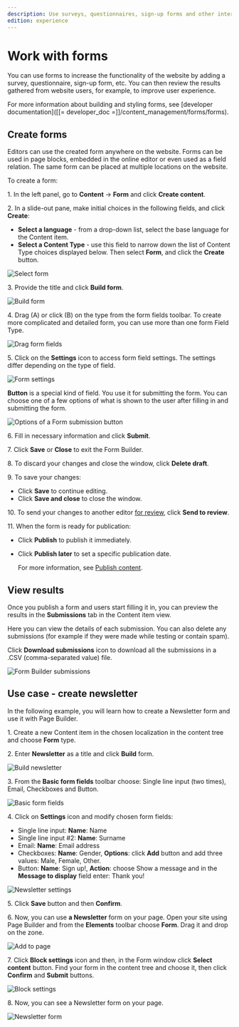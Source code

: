 ```yaml
---
description: Use surveys, questionnaires, sign-up forms and other interactive forms to enrich your website.
edition: experience
---
```


# Work with forms

You can use forms to increase the functionality of the website by adding a survey, 
questionnaire, sign-up form, etc.
You can then review the results gathered from website users, for example, to improve 
user experience.

For more information about building and styling forms, see [developer documentation]([[= developer_doc =]]/content_management/forms/forms).

## Create forms 

Editors can use the created form anywhere on the website.
Forms can be used in page blocks, embedded in the online editor or even used as a field relation. 
The same form can be placed at multiple locations on the website.

To create a form:

1\. In the left panel, go to **Content** -> **Form** and click **Create content**.

2\. In a slide-out pane, make initial choices in the following fields, and click **Create**:

- **Select a language** - from a drop-down list, select the base language for the Content item.
- **Select a Content Type** - use this field to narrow down the list of Content Type choices displayed below. Then select **Form**, and click the **Create** button.

![Select form](img/select_form.png)

3\. Provide the title and click **Build form**.

![Build form](img/build_form.png)

4\. Drag (A) or click (B) on the type from the form fields toolbar. 
To create more complicated and detailed form, you can use more than one form Field Type.

![Drag form fields](img/drag_form_fields.png)

5\. Click on the **Settings** icon to access form field settings. The settings differ depending on the type of field.

![Form settings](img/form_settings.png)

**Button** is a special kind of field. You use it for submitting the form.
You can choose one of a few options of what is shown to the user after filling in and submitting the form.

![Options of a Form submission button](img/form_builder_button.png)

6\. Fill in necessary information and click **Submit**.

7\. Click **Save** or **Close** to exit the Form Builder.

8\. To discard your changes and close the window, click **Delete draft**.

9\. To save your changes:

- Click **Save** to continue editing.
- Click **Save and close** to close the window.

10\. To send your changes to another editor [for review](editorial_workflow.md), click **Send to review**. 

11\. When the form is ready for publication:

- Click **Publish** to publish it immediately.
- Click **Publish later** to set a specific publication date.

    For more information, see [Publish content](publish_content.md).

## View results

Once you publish a form and users start filling it in, you can preview the results in the **Submissions** tab in the Content item view.

Here you can view the details of each submission.
You can also delete any submissions (for example if they were made while testing or contain spam).

Click **Download submissions** icon to download all the submissions in a .CSV (comma-separated value) file.

![Form Builder submissions](img/form_builder_submissions.png)

## Use case - create newsletter

In the following example, you will learn how to create a Newsletter form and use it with Page Builder.

1\. Create a new Content item in the chosen localization in the content tree and choose **Form** type.

2\. Enter **Newsletter** as a title and click **Build** form.

![Build newsletter](img/build_newsletter.png)

3\. From the **Basic form fields** toolbar choose: Single line input (two times), Email, Checkboxes and Button.

![Basic form fields](img/newsletter_fields.png)

4\.  Click on **Settings** icon and modify chosen form fields:

- Single line input: **Name**: Name
- Single line input #2: **Name**: Surname
- Email: **Name**: Email address
- Checkboxes: **Name**: Gender, **Options**: click **Add** button and add three values: Male, Female, Other.
- Button: **Name**: Sign up!, **Action**: choose Show a message and in the **Message to display** field enter: Thank you!

![Newsletter settings](img/newsletter_settings.png)

5\. Click **Save** button and then **Confirm**.

6\. Now, you can use **a Newsletter** form on your page. Open your site using Page Builder and from the **Elements** toolbar choose **Form**. Drag it and drop on the zone. 

![Add to page](img/newsletter_add_to_page.png)

7\. Click **Block settings** icon and then, in the Form window click **Select content** button. Find your form in the content tree and choose it, then click **Confirm** and **Submit** buttons.

![Block settings](img/newsletter_button_submit.png)

8\. Now, you can see a Newsletter form on your page.

![Newsletter form](img/newsletter_result.png)

